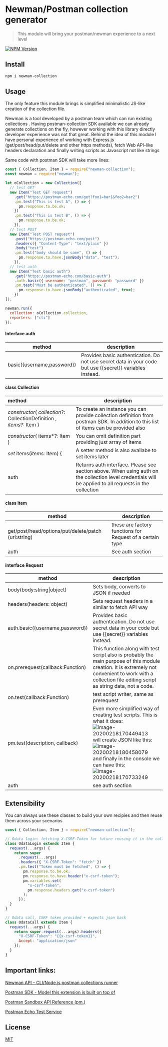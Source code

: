 # Newman/Postman collection generator

> This module will bring your postman/newman experience to a next level

[![NPM Version][npm-image]][npm-url]

## Install

```bash
npm i newman-collection
```

## Usage

The only feature this module brings is simplified minimalistic JS-like creation of the collection file.

Newman is a tool developed by a postman team which can run existing  collections . Having postman-collection SDK available we can already generate collections on the fly, however working with this library directly developer experience was not that great. Behind the idea of this module I have personal experience of working with Express.js (get/post/head/put/delete and other https methods), fetch Web API-like headers declaration and finally writing scripts as Javascript not like strings

Same code with postman SDK will take more lines:

```js
const { Collection, Item } = require("newman-collection");
const newman = require("newman");

let oCollection = new Collection([
  // test GET
  new Item("Test GET request")
    .get("https://postman-echo.com/get?foo1=bar1&foo2=bar2")
    .pm.test("This is test A", () => {
      pm.response.to.be.ok;
    })
    .pm.test("This is test B", () => {
      pm.response.to.be.ok;
    }),
  // test POST
  new Item("Test POST request")
    .post("https://postman-echo.com/post")
    .headers({ "Content-Type": "text/plain" })
    .body("test")
    .pm.test("body should be same", () => {
      pm.response.to.have.jsonBody("data", "test");
    }),
  // test auth
  new Item("Test basic auth")
    .get("https://postman-echo.com/basic-auth")
    .auth.basic({ username: "postman", password: "password" })
    .pm.test("Must be authenticated", () => {
      pm.response.to.have.jsonBody("authenticated", true);
    })
]);

newman.run({
  collection: oCollection.collection,
  reporters: ["cli"]
});
```

#### Interface auth

| method                     | description                                                                                              |
| -------------------------- | -------------------------------------------------------------------------------------------------------- |
| basic({username,password}) | Provides basic authentication. Do not use secret data in your code but use {{secret}} variables instead. |

#### class Collection

| method                                                                | description                                                                                                                                             |
|:--------------------------------------------------------------------- | ------------------------------------------------------------------------------------------------------------------------------------------------------- |
| _constructor_( _collection_?: CollectionDefinition , _items_?: Item ) | To create an instance you can provide collection definition from postman SDK. In addition to this list of items can be provided also                    |
| _constructor_( items\*?: Item )                                       | You can omit definition part providing just array of items                                                                                              |
| _set_ items(_items_: Item) {                                          | A setter method is also availabe to set items later                                                                                                     |
| auth                                                                  | Returns auth interface. Please see section above. When using auth on the collection level credentials will be applied to all requests in the collection |

#### class Item

| method                                              | description                                               |
| --------------------------------------------------- | --------------------------------------------------------- |
| get/post/head/options/put/delete/patch (url:string) | these are factory functions for Request of a certain type |
| auth                                                | See auth section                                          |

#### interface Request

| method                           | description                                                                                                                                                                                                                                                                                                                                                                   |
| -------------------------------- | ----------------------------------------------------------------------------------------------------------------------------------------------------------------------------------------------------------------------------------------------------------------------------------------------------------------------------------------------------------------------------- |
| body(body:string\|object)        | Sets body, converts to JSON if needed                                                                                                                                                                                                                                                                                                                                         |
| headers(headers: object)         | Sets request headers in a similar to fetch API way                                                                                                                                                                                                                                                                                                                            |
| auth.basic({username,password})  | Provides basic authentication. Do not use secret data in your code but use {{secret}} variables instead.                                                                                                                                                                                                                                                                      |
| on.prerequest(callback:Function) | This function along with test script also is probably the main purpose of this module creation. It is extremely not convenient to work with a collection file editing script as string data, not a code.                                                                                                                                                                      |
| on.test(callback:Function)       | test script writer, same as prerequest                                                                                                                                                                                                                                                                                                                                        |
| pm.test(description, callback)   | Even more simplified way of creating test scripts. This is what it does:<br/> ![image-20200218170449413](docs/img/image-20200218170449413.png)<br/> will create JSON like this:<br/> ![image-20200218180458079](docs/img/image-20200218180458079.png)<br/> and finally in the console we can have this:<br/> ![image-20200218170733249](docs/img/image-20200218170733249.png) |
| auth                             | see auth section                                                                                                                                                                                                                                                                                                                                                              |

## Extensibility

You can always use these classes to build your own recipies and then reuse them across your scenarios

```js
const { Collection, Item } = require("newman-collection");

// Odata login: fetching X-CSRF-Token for future reusing it in the collection with embedded test
class OdataLogin extends Item {
  request(...args) {
    return super
      .request(...args)
      .headers({ "X-CSRF-Token": "fetch" })
      .pm.test("Token must be fetched", () => {
        pm.response.to.be.ok;
        pm.response.to.have.header("x-csrf-token");
        pm.variables.set(
          "x-csrf-token",
          pm.response.headers.get("x-csrf-token")
        );
      });
  }
}

// Odata call, CSRF token provided + expects json back
class OdataCall extends Item {
  request(...args) {
    return super.request(...args).headers({
      "X-CSRF-Token": "{{x-csrf-token}}",
      Accept: "application/json"
    });
  }
}
```

## Important links:

[Newman API - CLI/Node.js postman collections runner](https://github.com/postmanlabs/newman)

[Postman SDK - Model this extension is built on top of](http://www.postmanlabs.com/postman-collection/index.html)

[Postman Sandbox API Reference (pm.)](https://learning.postman.com/docs/postman/scripts/postman-sandbox-api-reference/)

[Postman Echo Test Service](https://docs.postman-echo.com/)

## License

[MIT](http://vjpr.mit-license.org)

[npm-image]: https://img.shields.io/npm/v/newman-collection.svg
[npm-url]: https://npmjs.org/package/newman-collection
[travis-image]: https://img.shields.io/travis/live-js/newman-collection/master.svg
[coveralls-image]: https://img.shields.io/coveralls/live-js/newman-collection/master.svg
[coveralls-url]: https://coveralls.io/r/live-js/newman-collection?branch=master
[postman-collection]: https://github.com/postmanlabs/postman-collection
